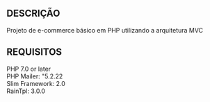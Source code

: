 ## DESCRIÇÃO

Projeto de e-commerce básico em PHP utilizando a arquitetura MVC  

## REQUISITOS

PHP 7.0 or later  
PHP Mailer: "5.2.22  
Slim Framework: 2.0  
RainTpl: 3.0.0  
